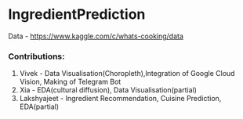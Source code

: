 # IngredientPrediction

Data - https://www.kaggle.com/c/whats-cooking/data

### Contributions:
1. Vivek - Data Visualisation(Choropleth),Integration of Google Cloud Vision, Making of Telegram Bot
2. Xia - EDA(cultural diffusion), Data Visualisation(partial)
3. Lakshyajeet - Ingredient Recommendation, Cuisine Prediction, EDA(partial)

